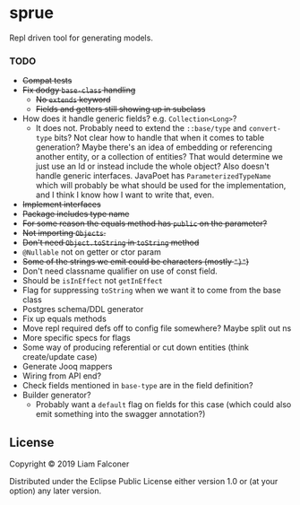 # sprue

Repl driven tool for generating models. 

### TODO

- ~~Compat tests~~
- ~~Fix dodgy `base-class` handling~~
  - ~~No `extends` keyword~~
  - ~~Fields and getters still showing up in subclass~~
- How does it handle generic fields? e.g. `Collection<Long>`?
  - It does not. Probably need to extend the `::base/type` and `convert-type` bits?
    Not clear how to handle that when it comes to table generation?
    Maybe there's an idea of embedding or referencing another entity, or a collection of entities?
    That would determine we just use an Id or instead include the whole object?
    Also doesn't handle generic interfaces. 
    JavaPoet has `ParameterizedTypeName` which will probably be what should be used for the implementation,
    and I think I know how I want to write that, even.
- ~~Implement interfaces~~
- ~~Package includes type name~~
- ~~For some reason the equals method has `public` on the parameter?~~
- ~~Not importing `Objects`.~~
- ~~Don't need `Object.toString` in `toString` method~~
- `@Nullable` not on getter or ctor param
- ~~Some of the strings we emit could be characters (mostly `"}"`)~~
- Don't need classname qualifier on use of const field.
- Should be `isInEffect` not `getInEffect`
- Flag for suppressing `toString` when we want it to come from the base class
- Postgres schema/DDL generator
- Fix up equals methods
- Move repl required defs off to config file somewhere? Maybe split out ns
- More specific specs for flags
- Some way of producing referential or cut down entities 
  (think create/update case)
- Generate Jooq mappers
- Wiring from API end?
- Check fields mentioned in `base-type` are in the field definition?
- Builder generator?
  - Probably want a `default` flag on fields for this case (which could also emit something into the swagger annotation?)

## License

Copyright © 2019 Liam Falconer

Distributed under the Eclipse Public License either version 1.0 or (at
your option) any later version.

